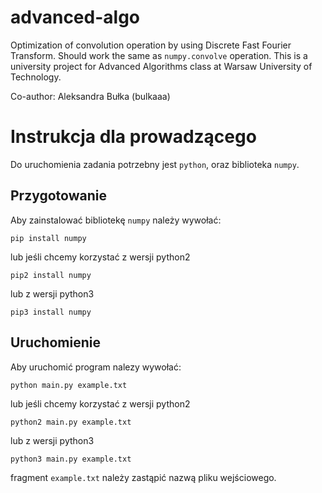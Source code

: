 # advanced-algo

Optimization of convolution operation by using Discrete Fast Fourier Transform. Should work the same as `numpy.convolve` operation. This is a university project for Advanced Algorithms class at Warsaw University of Technology. 

Co-author: Aleksandra Bułka (bulkaaa)

# Instrukcja dla prowadzącego

Do uruchomienia zadania potrzebny jest `python`, oraz biblioteka `numpy`.

## Przygotowanie
Aby zainstalować bibliotekę `numpy` należy wywołać:
```
pip install numpy
```
lub jeśli chcemy korzystać z wersji python2
```
pip2 install numpy
```
lub z wersji python3
```
pip3 install numpy
```

## Uruchomienie
Aby uruchomić program nalezy wywołać:
```
python main.py example.txt
```
lub jeśli chcemy korzystać z wersji python2
```
python2 main.py example.txt
```
lub z wersji python3
```
python3 main.py example.txt
```

fragment `example.txt` należy zastąpić nazwą pliku wejściowego.



